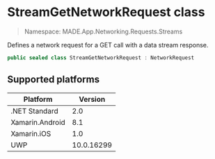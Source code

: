 # StreamGetNetworkRequest class

> Namespace: MADE.App.Networking.Requests.Streams

Defines a network request for a GET call with a data stream response.

```csharp
public sealed class StreamGetNetworkRequest : NetworkRequest
```

## Supported platforms

| Platform | Version |
| --- | --- |
| .NET Standard | 2.0 |
| Xamarin.Android | 8.1 |
| Xamarin.iOS  | 1.0 |
| UWP | 10.0.16299 | 